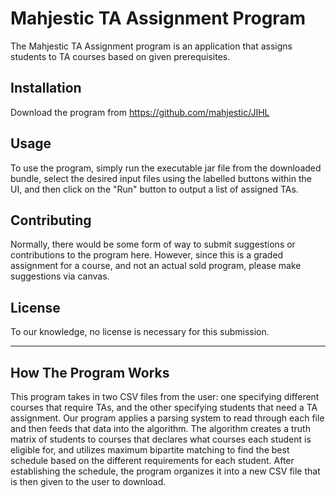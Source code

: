 # Mahjestic TA Assignment Program
The Mahjestic TA Assignment program is an application that assigns students to TA courses based on given prerequisites.

## Installation
Download the program from https://github.com/mahjestic/JIHL

## Usage
To use the program, simply run the executable jar file from the downloaded bundle, select the desired input files using the labelled buttons within the UI, and then click on the "Run" button to output a list of assigned TAs.

## Contributing
Normally, there would be some form of way to submit suggestions or contributions to the program here. However, since this is a graded assignment for a course, and not an actual sold program, please make suggestions via canvas.

## License
To our knowledge, no license is necessary for this submission.

___
## How The Program Works

This program takes in two CSV files from the user: one specifying different courses that require TAs, and the other specifying students that need a TA assignment. Our program applies a parsing system to read through each file and then feeds that data into the algorithm. The algorithm creates a truth matrix of students to courses that declares what courses each student is eligible for, and utilizes maximum bipartite matching to find the best schedule based on the different requirements for each student. After establishing the schedule, the program organizes it into a new CSV file that is then given to the user to download.  
